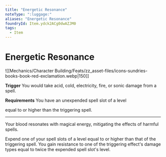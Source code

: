 ```yaml
---
title: "Energetic Resonance"
noteType: ":luggage:"
aliases: "Energetic Resonance"
foundryId: Item.ydck2ACg0dwAZJM0
tags:
  - Item
---
```


# Energetic Resonance
![[Mechanics/Character Building/Feats/zz_asset-files/icons-sundries-books-book-red-exclamation.webp|150]]

**Trigger** You would take acid, cold, electricity, fire, or sonic damage from a spell.

**Requirements** You have an unexpended spell slot of a level

equal to or higher than the triggering spell.

* * *

Your blood resonates with magical energy, mitigating the effects of harmful spells.

Expend one of your spell slots of a level equal to or higher than that of the triggering spell. You gain resistance to one of the triggering effect's damage types equal to twice the expended spell slot's level.
